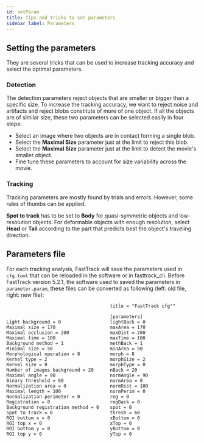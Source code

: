 ```yaml
---
id: setParam
title: Tips and Tricks to set parameters
sidebar_label: Parameters
---
```


## Setting the parameters
They are several tricks that can be used to increase tracking accuracy and select the optimal parameters.

### Detection
The detection parameters reject objects that are smaller or bigger than a specific size. To increase the tracking accuracy, we want to reject noise and artifacts and reject blobs constitute of more of one object. If all the objects are of similar size, these two parameters can be selected easily in four steps:

* Select an image where two objects are in contact forming a single blob.
* Select the **Maximal Size** parameter just at the limit to reject this blob.
* Select the **Maximal Size** parameter just at the limit to detect the movie's smaller object.
* Fine tune these parameters to account for size variability across the movie.

### Tracking
Tracking parameters are mostly found by trials and errors. However, some rules of thumbs can be applied. 

**Spot to track** has to be set to **Body** for quasi-symmetric objects and low-resolution objects. For deformable objects with enough resolution, select **Head** or **Tail** according to the part that predicts best the object's traveling direction.

## Parameters file
For each tracking analysis, FastTrack will save the parameters used in `cfg.toml` that can be reloaded in the software or in fasttrack_cli.
Before FastTrack version 5.2.1, the software used to saved the parameters in `parameter.param`, these files can be converted as following (left: old file, right: new file):

```
                                      title = "FastTrack cfg""

                                      [parameters]
Light background = 0                  lightBack = 0
Maximal size = 170                    maxArea = 170
Maximal occlusion = 200               maxDist = 200
Maximal time = 100                    maxTime = 100
Background method = 1                 methBack = 1
Minimal size = 50                     minArea = 50
Morphological operation = 8           morph = 8
Kernel type = 2                       morphSize = 2
Kernel size = 0                       morphType = 0
Number of images background = 20      nBack = 20
Maximal angle = 90                    normAngle = 90
Binary threshold = 60                 normArea = 0
Normalization area = 0                normDist = 100
Maximal length = 100                  normPerim = 0
Normalization perimeter = 0           reg = 0
Registration = 0                      regBack = 0
Background registration method = 0    spot = 0
Spot to track = 0                     thresh = 60
ROI bottom x = 0                      xBottom = 0
ROI top x = 0                         xTop = 0
ROI bottom y = 0                      yBottom = 0
ROI top y = 0                         yTop = 0
```
